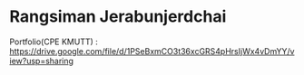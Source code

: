 # Rangsiman Jerabunjerdchai

Portfolio(CPE KMUTT) : https://drive.google.com/file/d/1PSeBxmCO3t36xcGRS4pHrsIjWx4vDmYY/view?usp=sharing
